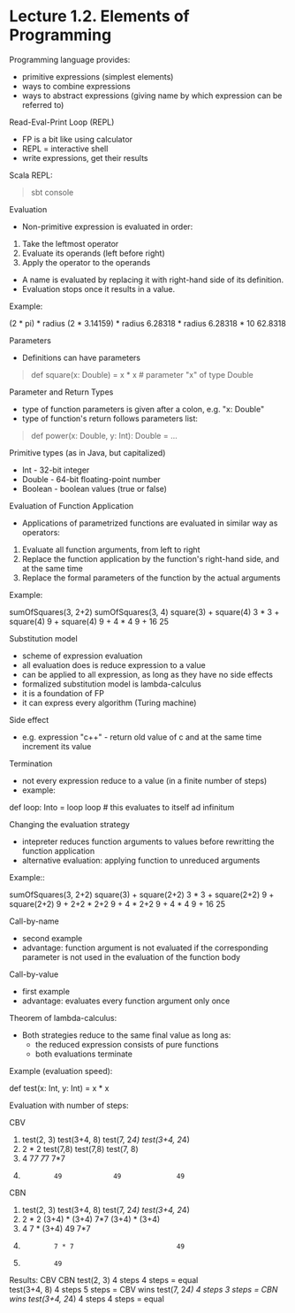 # Lecture 1.2. Elements of Programming

Programming language provides:
- primitive expressions (simplest elements)
- ways to combine expressions
- ways to abstract expressions (giving name by which expression can be referred to)

Read-Eval-Print Loop (REPL)
- FP is a bit like using calculator
- REPL = interactive shell
- write expressions, get their results

Scala REPL:
  > sbt console

Evaluation
- Non-primitive expression is evaluated in order:
1. Take the leftmost operator
2. Evaluate its operands (left before right)
3. Apply the operator to the operands

- A name is evaluated by replacing it with right-hand side of its definition.
- Evaluation stops once it results in a value.

Example:

(2 * pi) * radius
(2 * 3.14159) * radius
6.28318 * radius
6.28318 * 10
62.8318

Parameters
- Definitions can have parameters
> def square(x: Double) = x * x  # parameter "x" of type Double

Parameter and Return Types
- type of function parameters is given after a colon, e.g. "x: Double"
- type of function's return follows parameters list:
> def power(x: Double, y: Int): Double = ...

Primitive types (as in Java, but capitalized)
- Int - 32-bit integer
- Double - 64-bit floating-point number
- Boolean - boolean values (true or false)

Evaluation of Function Application
- Applications of parametrized functions are evaluated in similar way as operators:
1. Evaluate all function arguments, from left to right
2. Replace the function application by the function's right-hand side, and at the same time
3. Replace the formal parameters of the function by the actual arguments

Example:

sumOfSquares(3, 2+2)
sumOfSquares(3, 4)
square(3) + square(4)
3 * 3 + square(4)
9 + square(4)
9 + 4 * 4
9 + 16
25

Substitution model
- scheme of expression evaluation
- all evaluation does is reduce expression to a value
- can be applied to all expression, as long as they have no side effects
- formalized substitution model is lambda-calculus
- it is a foundation of FP
- it can express every algorithm (Turing machine)

Side effect
- e.g. expression "c++" - return old value of c and at the same time increment its value

Termination
- not every expression reduce to a value (in a finite number of steps)
- example:

def loop: Into = loop
loop # this evaluates to itself ad infinitum

Changing the evaluation strategy
- intepreter reduces function arguments to values before rewritting the function application
- alternative evaluation: applying function to unreduced arguments

Example::

sumOfSquares(3, 2+2)
square(3) + square(2+2)
3 * 3 + square(2+2)
9 + square(2+2)
9 + 2+2 * 2+2
9 + 4 * 2+2
9 + 4 * 4
9 + 16
25

Call-by-name
- second example
- advantage: function argument is not evaluated if the corresponding parameter is not used in the evaluation of the function body

Call-by-value
- first example
- advantage: evaluates every function argument only once

Theorem of lambda-calculus:
- Both strategies reduce to the same final value as long as:
  + the reduced expression consists of pure functions
  + both evaluations terminate

Example (evaluation speed):

def test(x: Int, y: Int) = x * x

Evaluation with number of steps:

CBV
1. test(2, 3)  test(3+4, 8)   test(7, 2*4)    test(3+4, 2*4)
2. 2 * 2       test(7,8)      test(7,8)       test(7, 8)
3. 4           7*7            7*7             7*7
4.             49             49              49

CBN
1. test(2, 3)  test(3+4, 8)   test(7, 2*4)    test(3+4, 2*4)
2. 2 * 2       (3+4) * (3+4)  7*7             (3+4) * (3+4)
3. 4           7 * (3+4)      49              7*7
4.             7 * 7                          49
5.             49

Results:
                  CBV         CBN
test(2, 3)        4 steps     4 steps   = equal     
test(3+4, 8)      4 steps     5 steps   = CBV wins
test(7, 2*4)      4 steps     3 steps   = CBN wins
test(3+4, 2*4)    4 steps     4 steps   = equal
